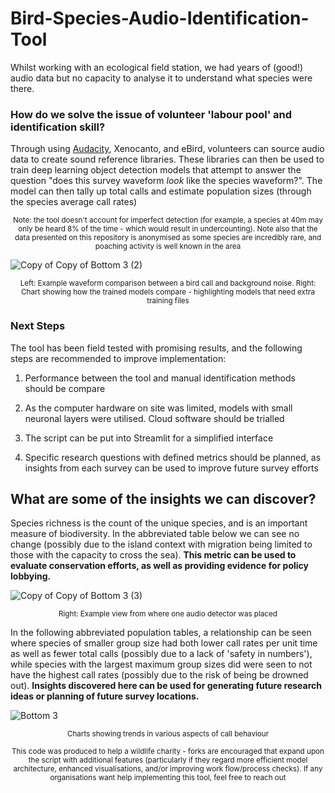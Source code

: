 # Bird-Species-Audio-Identification-Tool


Whilst working with an ecological field station, we had years of (good!) audio data but no capacity to analyse it to understand what species were there.

### How do we solve the issue of volunteer 'labour pool' and identification skill?

Through using [Audacity](https://www.audacityteam.org/), Xenocanto, and eBird, volunteers can source audio data to create sound reference libraries. These libraries can then be used to train deep learning object detection models that attempt to answer the question "does this survey waveform _look_ like the species waveform?". The model can then tally up total calls and estimate population sizes (through the species average call rates)

<p align="center"><sup>Note: the tool doesn't account for imperfect detection (for example, a species at 40m may only be heard 8% of the time - which would result in undercounting). Note also that the data presented on this repository is anonymised as some species are incredibly rare, and poaching activity is well known in the area</sup></p>

![Copy of Copy of Bottom 3 (2)](https://user-images.githubusercontent.com/122735369/215263692-78bd5a51-9120-4ff6-b6d3-6f26c6bbf132.png)
<p align="center"><sup>Left: Example waveform comparison between a bird call and background noise. Right: Chart showing how the trained models compare - highlighting models that need extra training files</sup></p>

### Next Steps

The tool has been field tested with promising results, and the following steps are recommended to improve implementation:

1. Performance between the tool and manual identification methods should be compare

2. As the computer hardware on site was limited, models with small neuronal layers were utilised. Cloud software should be trialled

3. The script can be put into Streamlit for a simplified interface

4. Specific research questions with defined metrics should be planned, as insights from each survey can be used to improve future survey efforts

## What are some of the insights we can discover?

Species richness is the count of the unique species, and is an important measure of biodiversity. In the abbreviated table below we can see no change (possibly due to the island context with migration being limited to those with the capacity to cross the sea). **This metric can be used to evaluate conservation efforts, as well as providing evidence for policy lobbying.**

![Copy of Copy of Bottom 3 (3)](https://user-images.githubusercontent.com/122735369/215264531-1eb4be82-d189-430c-9fc9-6dd15f8962fa.png)

<p align="center"><sup>Right: Example view from where one audio detector was placed</sup></p>

In the following abbreviated population tables, a relationship can be seen where species of smaller group size had both lower call rates per unit time as well as fewer total calls (possibly due to a lack of 'safety in numbers'), while species with the largest maximum group sizes did were seen to not have the highest call rates (possibly due to the risk of being be drowned out). **Insights discovered here can be used for generating future research ideas or planning of future survey locations.**

![Bottom 3](https://user-images.githubusercontent.com/122735369/215263543-9525ba62-15c4-4f82-a8e2-3bbc7b28d916.png)

<p align="center"><sup>Charts showing trends in various aspects of call behaviour</sup></p>

<p align="center"><sup> This code was produced to help a wildlife charity - forks are encouraged that expand upon the script with additional features (particularly if they regard more efficient model architecture, enhanced visualisations, and/or improving work flow/process checks). If any organisations want help implementing this tool, feel free to reach out</sup></p>
